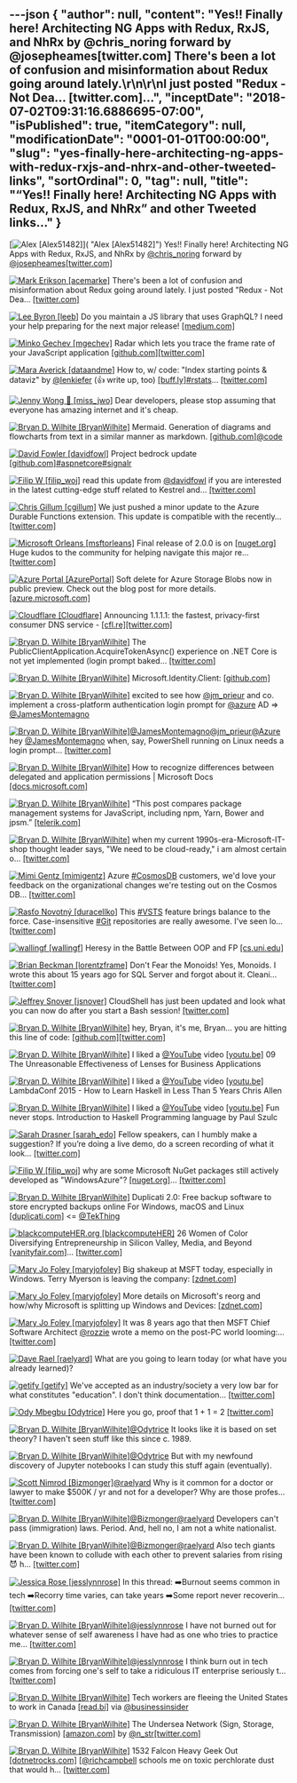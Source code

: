---json
{
  "author": null,
  "content": "Yes!! Finally here! Architecting NG Apps with Redux, RxJS, and NhRx by @chris_noring forward by @josepheames[twitter.com] There's been a lot of confusion and misinformation about Redux going around lately.\r\n\r\nI just posted \"Redux - Not Dea… [twitter.com]...",
  "inceptDate": "2018-07-02T09:31:16.6886695-07:00",
  "isPublished": true,
  "itemCategory": null,
  "modificationDate": "0001-01-01T00:00:00",
  "slug": "yes-finally-here-architecting-ng-apps-with-redux-rxjs-and-nhrx-and-other-tweeted-links",
  "sortOrdinal": 0,
  "tag": null,
  "title": "“Yes!! Finally here! Architecting NG Apps with Redux, RxJS, and NhRx” and other Tweeted links…"
}
---

[<img alt="Alex [Alex51482]" src="https://songhay.blob.core.windows.net/shared-social-twitter/Alex51482.jpg">]( "Alex [Alex51482]") Yes!! Finally here! Architecting NG Apps with Redux, RxJS, and NhRx by [@chris_noring](http://twitter.com/chris_noring) forward by [@josepheames](http://twitter.com/josepheames)[[twitter.com]](https://twitter.com/Alex51482/status/979456779200409600/photo/1)

[<img alt="Mark Erikson [acemarke]" src="https://songhay.blob.core.windows.net/shared-social-twitter/acemarke.jpg">](https://t.co/ZGhMzNeGtN "Mark Erikson [acemarke]") There's been a lot of confusion and misinformation about Redux going around lately. I just posted "Redux - Not Dea… [[twitter.com]](https://twitter.com/i/web/status/979353781338034177)

[<img alt="Lee Byron [leeb]" src="https://songhay.blob.core.windows.net/shared-social-twitter/leeb.jpg">](https://t.co/Cnoi2OucWz "Lee Byron [leeb]") Do you maintain a JS library that uses GraphQL? I need your help preparing for the next major release! [[medium.com]](https://medium.com/@leeb/graphql-js-preparing-for-v14-0-0-839f823c144e)

[<img alt="Minko Gechev [mgechev]" src="https://songhay.blob.core.windows.net/shared-social-twitter/mgechev.jpg">](https://t.co/7KvH8BhqZf "Minko Gechev [mgechev]") Radar which lets you trace the frame rate of your JavaScript application [[github.com]](https://github.com/mobz/lag-radar)[[twitter.com]](https://twitter.com/mgechev/status/979935407704952834/photo/1)

[<img alt="Mara Averick [dataandme]" src="https://songhay.blob.core.windows.net/shared-social-twitter/dataandme.jpg">](https://t.co/ZANWJjC3FT "Mara Averick [dataandme]") How to, w/ code: "Index starting points &amp; dataviz" by [@lenkiefer](http://twitter.com/lenkiefer) (👍 write up, too) [[buff.ly]](https://buff.ly/2k3lKOH)[#rstats](http://twitter.com/search?q=%23rstats)… [[twitter.com]](https://twitter.com/i/web/status/980265767001317376)

[<img alt="Jenny Wong 🐝 [miss_jwo]" src="https://songhay.blob.core.windows.net/shared-social-twitter/miss_jwo.jpg">](https://t.co/Tb9mBjcLBe "Jenny Wong 🐝 [miss_jwo]") Dear developers, please stop assuming that everyone has amazing internet and it's cheap.

[<img alt="Bryan D. Wilhite [BryanWilhite]" src="https://songhay.blob.core.windows.net/shared-social-twitter/BryanWilhite.jpeg">](http://t.co/UNdqV0Z1zz "Bryan D. Wilhite [BryanWilhite]") Mermaid. Generation of diagrams and flowcharts from text in a similar manner as markdown. [[github.com]](https://github.com/knsv/mermaid)[@code](http://twitter.com/code)

[<img alt="David Fowler [davidfowl]" src="https://songhay.blob.core.windows.net/shared-social-twitter/davidfowl.jpeg">](https://t.co/XKK4NcxDZ3 "David Fowler [davidfowl]") Project bedrock update [[github.com]](https://github.com/aspnet/KestrelHttpServer/issues/1980#issuecomment-377123245)[#aspnetcore](http://twitter.com/search?q=%23aspnetcore)[#signalr](http://twitter.com/search?q=%23signalr)

[<img alt="Filip W [filip_woj]" src="https://songhay.blob.core.windows.net/shared-social-twitter/filip_woj.jpg">](http://t.co/VCkinoHijZ "Filip W [filip_woj]") read this update from [@davidfowl](http://twitter.com/davidfowl) if you are interested in the latest cutting-edge stuff related to Kestrel and… [[twitter.com]](https://twitter.com/i/web/status/979610625637847040)

[<img alt="Chris Gillum [cgillum]" src="https://songhay.blob.core.windows.net/shared-social-twitter/cgillum.jpeg">](https://t.co/VqBBfLLxPm "Chris Gillum [cgillum]") We just pushed a minor update to the Azure Durable Functions extension. This update is compatible with the recently… [[twitter.com]](https://twitter.com/i/web/status/979485901410598912)

[<img alt="Microsoft Orleans [msftorleans]" src="https://songhay.blob.core.windows.net/shared-social-twitter/msftorleans.jpg">](https://t.co/l66ZAwxNBp "Microsoft Orleans [msftorleans]") Final release of 2.0.0 is on [[nuget.org]](http://nuget.org) Huge kudos to the community for helping navigate this major re… [[twitter.com]](https://twitter.com/i/web/status/979566567435395072)

[<img alt="Azure Portal [AzurePortal]" src="https://songhay.blob.core.windows.net/shared-social-twitter/AzurePortal.jpg">](https://t.co/qvRqRy5VWz "Azure Portal [AzurePortal]") Soft delete for Azure Storage Blobs now in public preview. Check out the blog post for more details. [[azure.microsoft.com]](https://azure.microsoft.com/blog/soft-delete-for-azure-storage-blobs-now-in-public-preview/)

[<img alt="Cloudflare [Cloudflare]" src="https://songhay.blob.core.windows.net/shared-social-twitter/Cloudflare.jpg">](http://t.co/SiLvmue9fJ "Cloudflare [Cloudflare]") Announcing 1.1.1.1: the fastest, privacy-first consumer DNS service - [[cfl.re]](https://cfl.re/2GoNuYP)[[twitter.com]](https://twitter.com/Cloudflare/status/980430875258212352/photo/1)

[<img alt="Bryan D. Wilhite [BryanWilhite]" src="https://songhay.blob.core.windows.net/shared-social-twitter/BryanWilhite.jpeg">](http://t.co/UNdqV0Z1zz "Bryan D. Wilhite [BryanWilhite]") The PublicClientApplication.AcquireTokenAsync() experience on .NET Core is not yet implemented (login prompt baked… [[twitter.com]](https://twitter.com/i/web/status/979107551705841664)

[<img alt="Bryan D. Wilhite [BryanWilhite]" src="https://songhay.blob.core.windows.net/shared-social-twitter/BryanWilhite.jpeg">](http://t.co/UNdqV0Z1zz "Bryan D. Wilhite [BryanWilhite]") Microsoft.Identity.Client: [[github.com]](https://github.com/AzureAD/microsoft-authentication-library-for-dotnet)

[<img alt="Bryan D. Wilhite [BryanWilhite]" src="https://songhay.blob.core.windows.net/shared-social-twitter/BryanWilhite.jpeg">](http://t.co/UNdqV0Z1zz "Bryan D. Wilhite [BryanWilhite]") excited to see how [@jm_prieur](http://twitter.com/jm_prieur) and co. implement a cross-platform authentication login prompt for [@azure](http://twitter.com/azure) AD =&gt; [@JamesMontemagno](http://twitter.com/JamesMontemagno)

[<img alt="Bryan D. Wilhite [BryanWilhite]" src="https://songhay.blob.core.windows.net/shared-social-twitter/BryanWilhite.jpeg">](http://t.co/UNdqV0Z1zz "Bryan D. Wilhite [BryanWilhite]")[@JamesMontemagno](http://twitter.com/JamesMontemagno)[@jm_prieur](http://twitter.com/jm_prieur)[@Azure](http://twitter.com/Azure) hey [@JamesMontemagno](http://twitter.com/JamesMontemagno) when, say, PowerShell running on Linux needs a login prompt… [[twitter.com]](https://twitter.com/i/web/status/979119415835836417)

[<img alt="Bryan D. Wilhite [BryanWilhite]" src="https://songhay.blob.core.windows.net/shared-social-twitter/BryanWilhite.jpeg">](http://t.co/UNdqV0Z1zz "Bryan D. Wilhite [BryanWilhite]") How to recognize differences between delegated and application permissions | Microsoft Docs [[docs.microsoft.com]](https://docs.microsoft.com/en-us/azure/active-directory/application-dev-delegated-and-app-perms?WT.mc_id=twitter)

[<img alt="Bryan D. Wilhite [BryanWilhite]" src="https://songhay.blob.core.windows.net/shared-social-twitter/BryanWilhite.jpeg">](http://t.co/UNdqV0Z1zz "Bryan D. Wilhite [BryanWilhite]") “This post compares package management systems for JavaScript, including npm, Yarn, Bower and jpsm.” [[telerik.com]](http://www.telerik.com/blogs/package-manager-rumble)

[<img alt="Bryan D. Wilhite [BryanWilhite]" src="https://songhay.blob.core.windows.net/shared-social-twitter/BryanWilhite.jpeg">](http://t.co/UNdqV0Z1zz "Bryan D. Wilhite [BryanWilhite]") when my current 1990s-era-Microsoft-IT-shop thought leader says, "We need to be cloud-ready," i am almost certain o… [[twitter.com]](https://twitter.com/i/web/status/979834407447011329)

[<img alt="Mimi Gentz [mimigentz]" src="https://songhay.blob.core.windows.net/shared-social-twitter/mimigentz.jpg">](https://t.co/XUfckSNIJ7 "Mimi Gentz [mimigentz]") Azure [#CosmosDB](http://twitter.com/search?q=%23CosmosDB) customers, we'd love your feedback on the organizational changes we're testing out on the Cosmos DB… [[twitter.com]](https://twitter.com/i/web/status/979057198813859846)

[<img alt="Rasťo Novotný [duracellko]" src="https://songhay.blob.core.windows.net/shared-social-twitter/duracellko.jpeg">](http://t.co/fciNGWlxof "Rasťo Novotný [duracellko]") This [#VSTS](http://twitter.com/search?q=%23VSTS) feature brings balance to the force. Case-insensitive [#Git](http://twitter.com/search?q=%23Git) repositories are really awesome. I've seen lo… [[twitter.com]](https://twitter.com/i/web/status/979250607528841216)

[<img alt="wallingf [wallingf]" src="https://songhay.blob.core.windows.net/shared-social-twitter/wallingf.jpg">](http://t.co/Qa34JB41pb "wallingf [wallingf]") Heresy in the Battle Between OOP and FP [[cs.uni.edu]](http://www.cs.uni.edu/~wallingf/blog/archives/monthly/2018-03.html#e2018-03-29T15_05_39.htm)

[<img alt="Brian Beckman [lorentzframe]" src="https://songhay.blob.core.windows.net/shared-social-twitter/lorentzframe.jpg">](http://t.co/aC5mXb9iZQ "Brian Beckman [lorentzframe]") Don't Fear the Monoids! Yes, Monoids. I wrote this about 15 years ago for SQL Server and forgot about it. Cleani… [[twitter.com]](https://twitter.com/i/web/status/979201010399830017)

[<img alt="Jeffrey Snover [jsnover]" src="https://songhay.blob.core.windows.net/shared-social-twitter/jsnover.jpg">](https://t.co/QYHvGE7Gju "Jeffrey Snover [jsnover]") CloudShell has just been updated and look what you can now do after you start a Bash session! [[twitter.com]](https://twitter.com/jsnover/status/979427100011642880/photo/1)

[<img alt="Bryan D. Wilhite [BryanWilhite]" src="https://songhay.blob.core.windows.net/shared-social-twitter/BryanWilhite.jpeg">](http://t.co/UNdqV0Z1zz "Bryan D. Wilhite [BryanWilhite]") hey, Bryan, it's me, Bryan... you are hitting this line of code: [[github.com]](https://github.com/AzureAD/microsoft-authentication-library-for-dotnet/blob/b4d0592db52177041c0864efa4da6d10c63b0fb8/src/Microsoft.Identity.Client/Platforms/netstandard1.3/WebUIFactory.cs#L38)[[twitter.com]](https://twitter.com/BryanWilhite/status/979109527898415104/photo/1)

[<img alt="Bryan D. Wilhite [BryanWilhite]" src="https://songhay.blob.core.windows.net/shared-social-twitter/BryanWilhite.jpeg">](http://t.co/UNdqV0Z1zz "Bryan D. Wilhite [BryanWilhite]") I liked a [@YouTube](http://twitter.com/YouTube) video [[youtu.be]](http://youtu.be/T88TDS7L5DY?a) 09 The Unreasonable Effectiveness of Lenses for Business Applications

[<img alt="Bryan D. Wilhite [BryanWilhite]" src="https://songhay.blob.core.windows.net/shared-social-twitter/BryanWilhite.jpeg">](http://t.co/UNdqV0Z1zz "Bryan D. Wilhite [BryanWilhite]") I liked a [@YouTube](http://twitter.com/YouTube) video [[youtu.be]](http://youtu.be/Bg9ccYzMbxc?a) LambdaConf 2015 - How to Learn Haskell in Less Than 5 Years Chris Allen

[<img alt="Bryan D. Wilhite [BryanWilhite]" src="https://songhay.blob.core.windows.net/shared-social-twitter/BryanWilhite.jpeg">](http://t.co/UNdqV0Z1zz "Bryan D. Wilhite [BryanWilhite]") I liked a [@YouTube](http://twitter.com/YouTube) video [[youtu.be]](http://youtu.be/1jZ7j21g028?a) Fun never stops. Introduction to Haskell Programming language by Paul Szulc

[<img alt="Sarah Drasner [sarah_edo]" src="https://songhay.blob.core.windows.net/shared-social-twitter/sarah_edo.jpg">](https://t.co/pr1NhYseRK "Sarah Drasner [sarah_edo]") Fellow speakers, can I humbly make a suggestion? If you’re doing a live demo, do a screen recording of what it look… [[twitter.com]](https://twitter.com/i/web/status/979410605042892800)

[<img alt="Filip W [filip_woj]" src="https://songhay.blob.core.windows.net/shared-social-twitter/filip_woj.jpg">](http://t.co/VCkinoHijZ "Filip W [filip_woj]") why are some Microsoft NuGet packages still actively developed as "WindowsAzure"? [[nuget.org]](https://www.nuget.org/packages/WindowsAzure.Storage/)… [[twitter.com]](https://twitter.com/i/web/status/979446500274114561)

[<img alt="Bryan D. Wilhite [BryanWilhite]" src="https://songhay.blob.core.windows.net/shared-social-twitter/BryanWilhite.jpeg">](http://t.co/UNdqV0Z1zz "Bryan D. Wilhite [BryanWilhite]") Duplicati 2.0: Free backup software to store encrypted backups online For Windows, macOS and Linux [[duplicati.com]](https://www.duplicati.com/) &lt;= [@TekThing](http://twitter.com/TekThing)

[<img alt="blackcomputeHER.org [blackcomputeHER]" src="https://songhay.blob.core.windows.net/shared-social-twitter/blackcomputeHER.jpg">](https://t.co/QGefgKfF8h "blackcomputeHER.org [blackcomputeHER]") 26 Women of Color Diversifying Entrepreneurship in Silicon Valley, Media, and Beyond [[vanityfair.com]](https://www.vanityfair.com/news/2018/03/women-of-color-diversifying-entrepreneurship-in-silicon-valley-media-and-beyond)… [[twitter.com]](https://twitter.com/i/web/status/979052911962574849)

[<img alt="Mary Jo Foley [maryjofoley]" src="https://songhay.blob.core.windows.net/shared-social-twitter/maryjofoley.png">](http://t.co/qJf6Vbi9nq "Mary Jo Foley [maryjofoley]") Big shakeup at MSFT today, especially in Windows. Terry Myerson is leaving the company: [[zdnet.com]](http://www.zdnet.com/article/microsofts-windows-chief-myerson-is-out-as-part-of-latest-company-wide-reorg/)

[<img alt="Mary Jo Foley [maryjofoley]" src="https://songhay.blob.core.windows.net/shared-social-twitter/maryjofoley.png">](http://t.co/qJf6Vbi9nq "Mary Jo Foley [maryjofoley]") More details on Microsoft's reorg and how/why Microsoft is splitting up Windows and Devices: [[zdnet.com]](http://www.zdnet.com/article/heres-how-and-why-microsoft-is-splitting-up-windows-in-its-latest-reorg/)

[<img alt="Mary Jo Foley [maryjofoley]" src="https://songhay.blob.core.windows.net/shared-social-twitter/maryjofoley.png">](http://t.co/qJf6Vbi9nq "Mary Jo Foley [maryjofoley]") It was 8 years ago that then MSFT Chief Software Architect [@rozzie](http://twitter.com/rozzie) wrote a memo on the post-PC world looming:… [[twitter.com]](https://twitter.com/i/web/status/979757399731994625)

[<img alt="Dave Rael [raelyard]" src="https://songhay.blob.core.windows.net/shared-social-twitter/raelyard.jpg">](https://t.co/v3V9xEIvEl "Dave Rael [raelyard]") What are you going to learn today (or what have you already learned)?

[<img alt="getify [getify]" src="https://songhay.blob.core.windows.net/shared-social-twitter/getify.jpg">](https://t.co/8tkHwv4W3u "getify [getify]") We've accepted as an industry/society a very low bar for what constitutes "education". I don't think documentation… [[twitter.com]](https://twitter.com/i/web/status/980410952024776704)

[<img alt="Ody Mbegbu [Odytrice]" src="https://songhay.blob.core.windows.net/shared-social-twitter/Odytrice.jpg">](https://t.co/8wuRpLOaxa "Ody Mbegbu [Odytrice]") Here you go, proof that 1 + 1 = 2 [[twitter.com]](https://twitter.com/Odytrice/status/980155239180460033/photo/1)

[<img alt="Bryan D. Wilhite [BryanWilhite]" src="https://songhay.blob.core.windows.net/shared-social-twitter/BryanWilhite.jpeg">](http://t.co/UNdqV0Z1zz "Bryan D. Wilhite [BryanWilhite]")[@Odytrice](http://twitter.com/Odytrice) It looks like it is based on set theory? I haven't seen stuff like this since c. 1989.

[<img alt="Bryan D. Wilhite [BryanWilhite]" src="https://songhay.blob.core.windows.net/shared-social-twitter/BryanWilhite.jpeg">](http://t.co/UNdqV0Z1zz "Bryan D. Wilhite [BryanWilhite]")[@Odytrice](http://twitter.com/Odytrice) But with my newfound discovery of Jupyter notebooks I can study this stuff again (eventually).

[<img alt="Scott Nimrod [Bizmonger]" src="https://songhay.blob.core.windows.net/shared-social-twitter/Bizmonger.jpg">](https://t.co/G8pgR1Zwwz "Scott Nimrod [Bizmonger]")[@raelyard](http://twitter.com/raelyard) Why is it common for a doctor or lawyer to make $500K / yr and not for a developer? Why are those profes… [[twitter.com]](https://twitter.com/i/web/status/980180949752336384)

[<img alt="Bryan D. Wilhite [BryanWilhite]" src="https://songhay.blob.core.windows.net/shared-social-twitter/BryanWilhite.jpeg">](http://t.co/UNdqV0Z1zz "Bryan D. Wilhite [BryanWilhite]")[@Bizmonger](http://twitter.com/Bizmonger)[@raelyard](http://twitter.com/raelyard) Developers can't pass (immigration) laws. Period. And, hell no, I am not a white nationalist.

[<img alt="Bryan D. Wilhite [BryanWilhite]" src="https://songhay.blob.core.windows.net/shared-social-twitter/BryanWilhite.jpeg">](http://t.co/UNdqV0Z1zz "Bryan D. Wilhite [BryanWilhite]")[@Bizmonger](http://twitter.com/Bizmonger)[@raelyard](http://twitter.com/raelyard) Also tech giants have been known to collude with each other to prevent salaries from rising😈 h… [[twitter.com]](https://twitter.com/i/web/status/980495647072649216)

[<img alt="Jessica Rose [jesslynnrose]" src="https://songhay.blob.core.windows.net/shared-social-twitter/jesslynnrose.jpg">](https://t.co/WXPi0Gcgn5 "Jessica Rose [jesslynnrose]") In this thread: ➡️Burnout seems common in tech ➡️Recorry time varies, can take years ➡️Some report never recoverin… [[twitter.com]](https://twitter.com/i/web/status/980148478193143808)

[<img alt="Bryan D. Wilhite [BryanWilhite]" src="https://songhay.blob.core.windows.net/shared-social-twitter/BryanWilhite.jpeg">](http://t.co/UNdqV0Z1zz "Bryan D. Wilhite [BryanWilhite]")[@jesslynnrose](http://twitter.com/jesslynnrose) I have not burned out for whatever sense of self awareness I have had as one who tries to practice me… [[twitter.com]](https://twitter.com/i/web/status/980488223167148033)

[<img alt="Bryan D. Wilhite [BryanWilhite]" src="https://songhay.blob.core.windows.net/shared-social-twitter/BryanWilhite.jpeg">](http://t.co/UNdqV0Z1zz "Bryan D. Wilhite [BryanWilhite]")[@jesslynnrose](http://twitter.com/jesslynnrose) I think burn out in tech comes from forcing one's self to take a ridiculous IT enterprise seriously t… [[twitter.com]](https://twitter.com/i/web/status/980489951920848896)

[<img alt="Bryan D. Wilhite [BryanWilhite]" src="https://songhay.blob.core.windows.net/shared-social-twitter/BryanWilhite.jpeg">](http://t.co/UNdqV0Z1zz "Bryan D. Wilhite [BryanWilhite]") Tech workers are fleeing the United States to work in Canada [[read.bi]](https://read.bi/2Ib9vqI) via [@businessinsider](http://twitter.com/businessinsider)

[<img alt="Bryan D. Wilhite [BryanWilhite]" src="https://songhay.blob.core.windows.net/shared-social-twitter/BryanWilhite.jpeg">](http://t.co/UNdqV0Z1zz "Bryan D. Wilhite [BryanWilhite]") The Undersea Network (Sign, Storage, Transmission) [[amazon.com]](https://www.amazon.com/Undersea-Network-Sign-Storage-Transmission/dp/0822357550?SubscriptionId=1SW6D7X6ZXXR92KVX0G2&tag=thekintespacec00&linkCode=xm2&camp=2025&creative=165953&creativeASIN=0822357550) by [@n_str](http://twitter.com/n_str)[[twitter.com]](https://twitter.com/BryanWilhite/status/979558893188612096/photo/1)

[<img alt="Bryan D. Wilhite [BryanWilhite]" src="https://songhay.blob.core.windows.net/shared-social-twitter/BryanWilhite.jpeg">](http://t.co/UNdqV0Z1zz "Bryan D. Wilhite [BryanWilhite]") 1532 Falcon Heavy Geek Out [[dotnetrocks.com]](https://www.dotnetrocks.com/?show=1532) [[@richcampbell](http://twitter.com/richcampbell) schools me on toxic perchlorate dust that would h… [[twitter.com]](https://twitter.com/i/web/status/979561543477092352)
